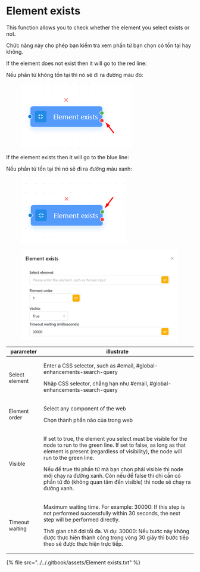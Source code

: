 # Element exists

This function allows you to check whether the element you select exists or not.

Chức năng này cho phép bạn kiểm tra xem phần tử bạn chọn có tồn tại hay không.&#x20;



If the element does not exist then it will go to the red line:

Nếu phần tử không tồn tại thì nó sẽ đi ra đường màu đỏ:

<figure><img src="../../.gitbook/assets/image (41).png" alt=""><figcaption></figcaption></figure>

If the element exists then it will go to the blue line:

Nếu phần tử tồn tại thì nó sẽ đi ra đường màu xanh:

<figure><img src="../../.gitbook/assets/image (40).png" alt=""><figcaption></figcaption></figure>

<figure><img src="../../.gitbook/assets/integrate.PNG" alt=""><figcaption></figcaption></figure>

| parameter       | illustrate                                                                                                                                                                                                                                                                                                                                                                                                                       |
| --------------- | -------------------------------------------------------------------------------------------------------------------------------------------------------------------------------------------------------------------------------------------------------------------------------------------------------------------------------------------------------------------------------------------------------------------------------- |
| Select element  | <p>Enter a CSS selector, such as #email, #global-enhancements-search-query</p><p></p><p>Nhập CSS selector, chẳng hạn như #email, #global-enhancements-search-query</p>                                                                                                                                                                                                                                                           |
| Element order   | <p>Select any component of the web</p><p></p><p>Chọn thành phần nào của trong web</p>                                                                                                                                                                                                                                                                                                                                            |
| Visible         | <p>If set to true, the element you select must be visible for the node to run to the green line. If set to false, as long as that element is present (regardless of visibility), the node will run to the green line.</p><p></p><p>Nếu để true thì phần tử mà bạn chọn phải visible thì node mới chạy ra đường xanh. Còn nếu để false thì chỉ cần có phần tử đó (không quan tâm đến visible) thì node sẽ chạy ra đường xanh.</p> |
| Timeout waiting | <p>Maximum waiting time. For example: 30000: If this step is not performed successfully within 30 seconds, the next step will be performed directly.</p><p></p><p>Thời gian chờ đợi tối đa. Ví dụ: 30000: Nếu bước này không được thực hiện thành công trong vòng 30 giây thì bước tiếp theo sẽ được thực hiện trực tiếp.</p>                                                                                                    |

{% file src="../../.gitbook/assets/Element exists.txt" %}
